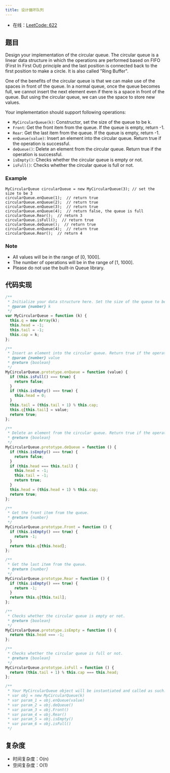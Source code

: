 ```yaml
---
title: 设计循环队列
---
```


- 在线：[LeetCode: 622](https://leetcode.com/problems/design-circular-queue/)

## 题目

Design your implementation of the circular queue. The circular queue is a linear data structure in which the operations are performed based on FIFO (First In First Out) principle and the last position is connected back to the first position to make a circle. It is also called "Ring Buffer".

One of the benefits of the circular queue is that we can make use of the spaces in front of the queue. In a normal queue, once the queue becomes full, we cannot insert the next element even if there is a space in front of the queue. But using the circular queue, we can use the space to store new values.

Your implementation should support following operations:

- `MyCircularQueue(k)`: Constructor, set the size of the queue to be k.
- `Front`: Get the front item from the queue. If the queue is empty, return -1.
- `Rear`: Get the last item from the queue. If the queue is empty, return -1.
- `enQueue(value)`: Insert an element into the circular queue. Return true if the operation is successful.
- `deQueue()`: Delete an element from the circular queue. Return true if the operation is successful.
- `isEmpty()`: Checks whether the circular queue is empty or not.
- `isFull()`: Checks whether the circular queue is full or not.

### Example

```text
MyCircularQueue circularQueue = new MyCircularQueue(3); // set the size to be 3
circularQueue.enQueue(1);  // return true
circularQueue.enQueue(2);  // return true
circularQueue.enQueue(3);  // return true
circularQueue.enQueue(4);  // return false, the queue is full
circularQueue.Rear();  // return 3
circularQueue.isFull();  // return true
circularQueue.deQueue();  // return true
circularQueue.enQueue(4);  // return true
circularQueue.Rear();  // return 4
```

### Note

- All values will be in the range of [0, 1000].
- The number of operations will be in the range of [1, 1000].
- Please do not use the built-in Queue library.

## 代码实现

```js
/**
 * Initialize your data structure here. Set the size of the queue to be k.
 * @param {number} k
 */
var MyCircularQueue = function (k) {
  this.q = new Array(k);
  this.head = -1;
  this.tail = -1;
  this.cap = k;
};

/**
 * Insert an element into the circular queue. Return true if the operation is successful.
 * @param {number} value
 * @return {boolean}
 */
MyCircularQueue.prototype.enQueue = function (value) {
  if (this.isFull() === true) {
    return false;
  }
  if (this.isEmpty() === true) {
    this.head = 0;
  }
  this.tail = (this.tail + 1) % this.cap;
  this.q[this.tail] = value;
  return true;
};

/**
 * Delete an element from the circular queue. Return true if the operation is successful.
 * @return {boolean}
 */
MyCircularQueue.prototype.deQueue = function () {
  if (this.isEmpty() === true) {
    return false;
  }
  if (this.head === this.tail) {
    this.head = -1;
    this.tail = -1;
    return true;
  }
  this.head = (this.head + 1) % this.cap;
  return true;
};

/**
 * Get the front item from the queue.
 * @return {number}
 */
MyCircularQueue.prototype.Front = function () {
  if (this.isEmpty() === true) {
    return -1;
  }
  return this.q[this.head];
};

/**
 * Get the last item from the queue.
 * @return {number}
 */
MyCircularQueue.prototype.Rear = function () {
  if (this.isEmpty() === true) {
    return -1;
  }
  return this.q[this.tail];
};

/**
 * Checks whether the circular queue is empty or not.
 * @return {boolean}
 */
MyCircularQueue.prototype.isEmpty = function () {
  return this.head === -1;
};

/**
 * Checks whether the circular queue is full or not.
 * @return {boolean}
 */
MyCircularQueue.prototype.isFull = function () {
  return (this.tail + 1) % this.cap === this.head;
};

/**
 * Your MyCircularQueue object will be instantiated and called as such:
 * var obj = new MyCircularQueue(k)
 * var param_1 = obj.enQueue(value)
 * var param_2 = obj.deQueue()
 * var param_3 = obj.Front()
 * var param_4 = obj.Rear()
 * var param_5 = obj.isEmpty()
 * var param_6 = obj.isFull()
 */
```

## 复杂度

- 时间复杂度：O(n)
- 空间复杂度：O(1)
